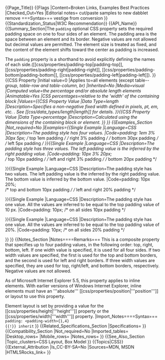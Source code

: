 {{Page_Title}}
{{Flags
|Content=Broken Links, Examples Best Practices
|Checked_Out=Yes
|Editorial notes= cut/paste samples to new dabblet
 remove ===Syntax=== vestige from conversion
}}
{{Standardization_Status|W3C Recommendation}}
{{API_Name}}
{{Summary_Section|The <code>padding</code> optional CSS property sets the required padding space on one to four sides of an element. The padding area is the space between an element and its border. Negative values are not allowed but decimal values are permitted.  The element size is treated as fixed, and the content of the element shifts toward the center as padding is increased.

The <code>padding</code> property is a shorthand to avoid explicitly defining the names of each side.([[css/properties/padding-top|padding-top]], [[css/properties/padding-right|padding-right]], [[css/properties/padding-bottom|padding-bottom]], [[css/properties/padding-left|padding-left]]).
}}
{{CSS Property
|Initial value=0
|Applies to=all elements (except table-*-group, table-row and table-column, br)
|Inherited=No
|Media=visual
|Computed value=the percentage and/or absolute length elements
|Animatable=Yes
|CSS percentages=relative to the 'width' of the containing block
|Values={{CSS Property Value
|Data Type=length
|Description=Specifies a non-negative fixed width defined in pixels, pt, em, etc. . See [[css/data_types/length|length]] for details.
}}{{CSS Property Value
|Data Type=percentage
|Description=Calculated using the dimensions of the containing block or element.
}}
}}
{{Examples_Section
|Not_required=No
|Examples={{Single Example
|Language=CSS
|Description=The padding style has four values. 
|Code=padding: 1em 3% 30px 5px;
      /*  top    1em  padding  */
      /*  right  3%  padding  */
      /*  bottom 30px padding  */
      /*  left   5px  padding  */
}}{{Single Example
|Language=CSS
|Description=The padding style has three values. The left padding value is the inferred by the right padding value.
|Code=padding: 10px 3% 20px;    
      /*  top 10px padding          */
      /*  left and right 3% padding */
      /*  bottom 20px padding       */

}}{{Single Example
|Language=CSS
|Description=The padding style has two values. The left padding value is the inferred by the right padding value.  The bottom value is inferred by the bottom value.
|Code=padding: 10px 20%;  
      /*  top and bottom 10px padding  */
       /*  left and right 20% padding  */

}}{{Single Example
|Language=CSS
|Description=The padding style has one value. All the values are inferred to be equal to the top padding value of 10 px.
|Code=padding: 10px; 
       /* on all sides 10px padding */

}}{{Single Example
|Language=CSS
|Description=The padding style has one value. All the values are inferred to be equal to the top padding value of 20%.
|Code=padding: 10px; 
       /* on all sides 20% padding */


}}
}}
{{Notes_Section
|Notes====Remarks===
This is a composite property that specifies up to four padding values, in the following order: top, right, bottom, left. If one width value is specified, it is used for all four sides. If two width values are specified, the first is used for the top and bottom borders, and the second is used for left and right borders. If three width values are specified, they are used for top, right/left, and bottom borders, respectively. Negative values are not allowed.

As of Microsoft Internet Explorer 5.5, this property applies to inline elements.  With earlier versions of  Windows Internet Explorer, inline elements must have an '''absolute''' [[css/properties/position|'''position''']] or layout to use this property. 

Element layout is set by providing a value for the [[css/properties/height|'''height''']] property or the [[css/properties/width|'''width''']] property.
|Import_Notes====Syntax===
<code>padding: &lt;padding-width&gt;{1,4} {{!}} inherit</code>
}}
{{Related_Specifications_Section
|Specifications=
}}
{{Compatibility_Section
|Not_required=No
|Imported_tables=
|Desktop_rows=
|Mobile_rows=
|Notes_rows=
}}
{{See_Also_Section
|Topic_clusters=CSS Layout, Box Model
}}
{{Topics|CSS}}
{{External_Attribution
|Is_CC-BY-SA=No
|Sources=MDN, MSDN
|HTML5Rocks_link=
}}